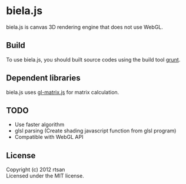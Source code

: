 # biela.js

biela.js is canvas 3D rendering engine that does not use WebGL.

Build
-----

To use biela.js, you should built source codes using the build tool [grunt](https://github.com/gruntjs/grunt).

Dependent libraries
-------------------

biela.js uses [gl-matrix.js](https://github.com/toji/gl-matrix) for matrix calculation.

TODO
----
 * Use faster algorithm
 * glsl parsing (Create shading javascript function from glsl program)
 * Compatible with WebGL API

License
-------

Copyright (c) 2012 rtsan  
Licensed under the MIT license.
